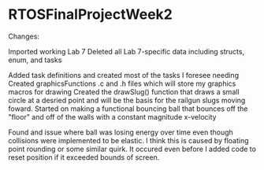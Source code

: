 # RTOSFinalProjectWeek2

Changes:

Imported working Lab 7
Deleted all Lab 7-specific data including structs, enum, and tasks

Added task definitions and created most of the tasks I foresee needing
Created graphicsFunctions .c and .h files which will store my graphics macros for drawing
Created the drawSlug() function that draws a small circle at a desried point and will be the basis for the railgun slugs moving foward.
Started on making a functional bouncing ball that bounces off the "floor" and off of the walls with a constant magnitude x-velocity

Found and issue where ball was losing energy over time even though collisions were implemented to be elastic.
I think this is caused by floating point rounding or some similar quirk. It occured even before I added code to reset position if it exceeded bounds of screen.

